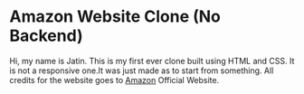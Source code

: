 # Amazon Website Clone (No Backend)
Hi, my name is Jatin. This is my first ever clone built using HTML and CSS.
It is not a responsive one.It was just made as to start from something.
All credits for the website goes to [Amazon](www.amazon.in) Official Website.